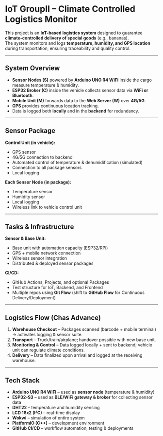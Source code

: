# IoT GroupII – Climate Controlled Logistics Monitor  

This project is an **IoT-based logistics system** designed to guarantee **climate-controlled delivery of special goods** (e.g., bananas).  
The system monitors and logs **temperature, humidity, and GPS location** during transportation, ensuring traceability and quality control.  

---

##  System Overview  

- **Sensor Nodes (S)** powered by **Arduino UNO R4 WiFi** inside the cargo measure temperature & humidity.  
- **ESP32 Broker (C)** inside the vehicle collects sensor data via **WiFi or Bluetooth**.  
- **Mobile Unit (M)** forwards data to the **Web Server (W)** over **4G/5G**.  
- **GPS** provides continuous location tracking.  
- Data is logged both **locally** and in the **backend** for redundancy.  

---

## Sensor Package  

**Control Unit (in vehicle):**  
- GPS sensor  
- 4G/5G connection to backend  
- Automated control of temperature & dehumidification (simulated)  
- Connection to all package sensors  
- Local logging  

**Each Sensor Node (in package):**  
- Temperature sensor  
- Humidity sensor  
- Local logging  
- Wireless link to vehicle control unit  

---

## Tasks & Infrastructure  

**Sensor & Base Unit:**  
- Base unit with automation capacity (ESP32/RPi)  
- GPS + mobile network connection  
- Wireless sensor integration  
- Distributed & deployed sensor packages  

**CI/CD:**  
- GitHub Actions, Projects, and optional Packages  
- Test structure for IoT, Backend, and Frontend  
- Multiple repos using **Git Flow** (shift to **GitHub Flow** for Continuous Delivery/Deployment)  

---

## Logistics Flow (Chas Advance)  

1. **Warehouse Checkout** – Packages scanned (barcode + mobile terminal) → activates logging & sensor suite.  
2. **Transport** – Truck/train/airplane; handover possible with new base unit.  
3. **Monitoring & Control** – Data logged locally + sent to backend; vehicle unit can regulate climate conditions.  
4. **Delivery** – Data finalized upon arrival and logged at the receiving warehouse.  

---

## Tech Stack  
- **Arduino UNO R4 WiFi** – used as **sensor node** (temperature & humidity)  
- **ESP32-S3** – used as **BLE/WiFi gateway & broker** for collecting sensor data  
- **DHT22** – temperature and humidity sensing  
- **LCD 16x2 (I²C)** – real-time display  
- **Wokwi** – simulation of entire system  
- **PlatformIO (C++)** – development environment  
- **GitHub CI/CD** – workflow automation, testing & deployments  

